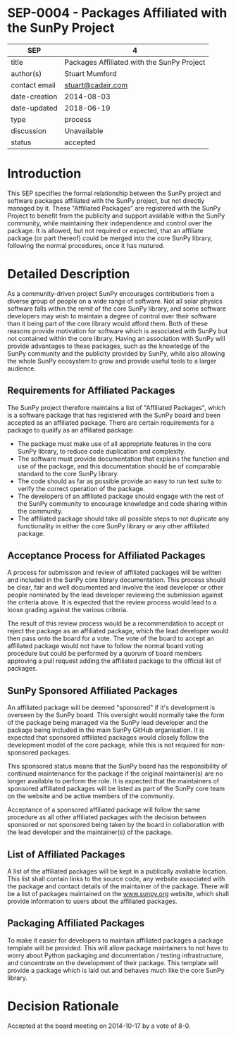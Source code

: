 # SEP-0004 - Packages Affiliated with the SunPy Project

| SEP           | 4                                          |
|---------------|--------------------------------------------|
| title         | Packages Affiliated with the SunPy Project |
| author(s)     | Stuart Mumford                             |
| contact email | stuart@cadair.com                          |
| date-creation | 2014-08-03                                 |
| date-updated  | 2018-06-19                                 |
| type          | process                                    |
| discussion    | Unavailable                                |
| status        | accepted                                   |

# Introduction
This SEP specifies the formal relationship between the SunPy project and
software packages affiliated with the SunPy project, but not directly managed
by it. These "Affiliated Packages" are registered with the SunPy
Project to benefit from the publicity and support available within the SunPy
community, while maintaining their independence and control over the package.
It is allowed, but not required or expected, that an affiliate package
(or part thereof) could be merged into the core SunPy library, following the
normal procedures, once it has matured.


# Detailed Description
As a community-driven project SunPy encourages contributions from a diverse
group of people on a wide range of software. Not all solar physics software
falls within the remit of the core SunPy library, and some software developers
may wish to maintain a degree of control over their software than it being part
of the core library would afford them.
Both of these reasons provide motivation for software which is associated with
SunPy but not contained within the core library. Having an association with
SunPy will provide advantages to these packages, such as the knowledge of the
SunPy community and the publicity provided by SunPy, while also allowing the
whole SunPy ecosystem to grow and provide useful tools to a larger audience.

## Requirements for Affiliated Packages

The SunPy project therefore maintains a list of "Affiliated Packages",
which is a software package that has registered with the SunPy board and been
accepted as an affiliated package. There are certain requirements for a package
to qualify as an affiliated package:

* The package must make use of all appropriate features in the core SunPy
  library, to reduce code duplication and complexity.
* The software must provide documentation that explains the function and use of
  the package, and this documentation should be of comparable standard to the
  core SunPy library.
* The code should as far as possible provide an easy to run test suite to
  verify the correct operation of the package.
* The developers of an affiliated package should engage with the rest of the
  SunPy community to encourage knowledge and code sharing within the community.
* The affiliated package should take all possible steps to not duplicate any
  functionality in either the core SunPy library or any other affiliated
  package.


## Acceptance Process for Affiliated Packages


A process for submission and review of affiliated packages will be written and
included in the SunPy core library documentation. This process should be clear,
fair and well documented and involve the lead developer or other people
nominated by the lead developer reviewing the submission against the criteria
above. It is expected that the review process would lead to a loose grading
against the various criteria.

The result of this review process would be a recommendation to accept or reject
the package as an affiliated package, which the lead developer would then pass
onto the board for a vote. The vote of the board to accept an affiliated package
would not have to follow the normal board voting procedure but could be
performed by a quorum of board members approving a pull request adding the
affiliated package to the official list of packages.


## SunPy Sponsored Affiliated Packages

An affiliated package will be deemed "sponsored" if it's development is overseen
by the SunPy board. This oversight would normally take the form of the package
being managed via the SunPy lead developer and the package being included in the
main SunPy GitHub organisation. It is expected that sponsored affiliated
packages would closely follow the development model of the core package, while
this is not required for non-sponsored packages.

This sponsored status means that the SunPy board has the responsibility of
continued maintenance for the package if the original maintainer(s) are no
longer available to perform the role. It is expected that the maintainers of
sponsored affiliated packages will be listed as part of the SunPy core team on
the website and be active members of the community.

Acceptance of a sponsored affiliated package will follow the same procedure as
all other affiliated packages with the decision between sponsored or not
sponsored being taken by the board in collaboration with the lead developer and
the maintainer(s) of the package.


## List of Affiliated Packages

A list of the affiliated packages will be kept in a publically avaliable location.
This list shall contain links to the source code, any website
associated with the package and contact details of the maintainer of the package.
There will be a list of packages maintained on the www.sunpy.org website,
which shall provide information to users about the affiliated packages.

## Packaging Affiliated Packages

To make it easier for developers to maintain affiliated packages a package
template will be provided. This will allow package maintainers to not have to
worry about Python packaging and documentation / testing infrastructure, and
concentrate on the development of their package.
This template will provide a package which is laid out and behaves much like
the core SunPy library.


# Decision Rationale
Accepted at the board meeting on 2014-10-17 by a vote of 8-0.
